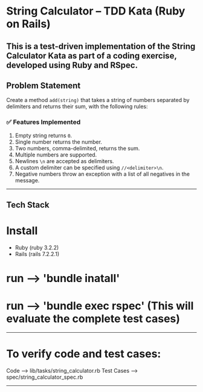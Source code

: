 # String Calculator – TDD Kata (Ruby on Rails)

This is a test-driven implementation of the **String Calculator Kata** as part of a coding exercise, developed using Ruby and RSpec. 
---

## Problem Statement
Create a method `add(string)` that takes a string of numbers separated by delimiters and returns their sum, with the following rules:

### ✅ Features Implemented
1. Empty string returns `0`.
2. Single number returns the number.
3. Two numbers, comma-delimited, returns the sum.
4. Multiple numbers are supported.
5. Newlines `\n` are accepted as delimiters.
6. A custom delimiter can be specified using `//<delimiter>\n`.
7. Negative numbers throw an exception with a list of all negatives in the message.

---

## Tech Stack

# Install
- Ruby (ruby 3.2.2)
- Rails (rails 7.2.2.1)

# run --> 'bundle inatall'
# run --> 'bundle exec rspec' (This will evaluate the complete test cases)

---

# To verify code and test cases:
Code --> lib/tasks/string_calculator.rb
Test Cases --> spec/string_calculator_spec.rb

---
